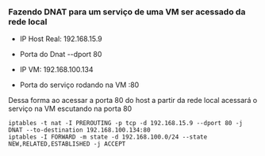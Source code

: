### Fazendo DNAT para um serviço de uma VM ser acessado da rede local

- IP Host Real: 192.168.15.9
- Porta do Dnat --dport 80

- IP VM: 192.168.100.134
- Porta do serviço rodando na VM :80

Dessa forma ao acessar a porta 80 do host a partir da rede local acessará o serviço na VM escutando na porta 80

```
iptables -t nat -I PREROUTING -p tcp -d 192.168.15.9 --dport 80 -j DNAT --to-destination 192.168.100.134:80
iptables -I FORWARD -m state -d 192.168.100.0/24 --state NEW,RELATED,ESTABLISHED -j ACCEPT
```


